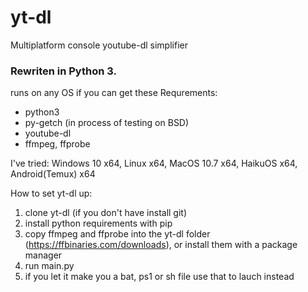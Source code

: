 # yt-dl
Multiplatform console youtube-dl simplifier

### Rewriten in Python 3.

runs on any OS if you can get these
Requrements:
+ python3
+ py-getch (in process of testing on BSD)
+ youtube-dl
+ ffmpeg, ffprobe

I've tried:
Windows 10 x64, Linux x64, MacOS 10.7 x64, HaikuOS x64, Android(Temux) x64

How to set yt-dl up:
1. clone yt-dl (if you don't have install git)
2. install python requirements with pip
3. copy ffmpeg and ffprobe into the yt-dl folder (https://ffbinaries.com/downloads), or install them with a package manager
4. run main.py
5. if you let it make you a bat, ps1 or sh file use that to lauch instead
